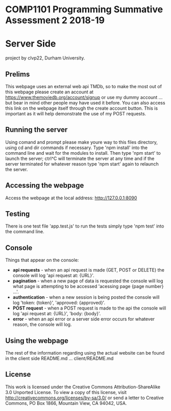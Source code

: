COMP1101 Programming Summative Assessment 2 2018-19
===================================================

Server Side
===========

project by clvp22, Durham University.

Prelims
-------

This webpage uses an external web api TMDb, so to make the most out of this webpage please create an account at https://www.themoviedb.org/account/signup 
or use my dummy account ... but bear in mind other people may have used it before. You can also access this link on the webpage itself through the create account button.
This is important as it will help demonstrate the use of my POST requests.

Running the server
------------------

Using comand and prompt please make youre way to this files directory, using cd and dir commands if necessary. Type 'npm install' into the command line and wait for the modules to install. 
Then type 'npm start' to launch the server; ctrl^C will terminate the server at any time and if the server terminated for whatever reason type 'npm start' again to relaunch the server. 

Accessing the webpage
---------------------

Access the webpage at the local address: http://127.0.0.1:8090

Testing
-------

There is one test file 'app.test.js' to run the tests simply type 'npm test' into the command line.

Console
-------

Things that appear on the console:
 - **api requests** - when an api request is made (GET, POST or DELETE) the console will log 'api request at: {URL}'.
 - **pagination** - when a new page of data is requested the console will log what page is attempting to be accessed 'acessing page {page number} ...'.
 - **authentication** - when a new session is being posted the console will log 'token: {token}', 'approved: {approved}'.
 - **POST request** - when a POST request is made to the api the console will log 'api request at: {URL}', 'body: {body}'.
 - **error** - when an api error or a server side error occurs for whatever reason, the console will log.
 
Using the webpage
-----------------

The rest of the information regarding using the actual website can be found in the client side README.md ... client/README.md

License
-------

This work is licensed under the Creative Commons Attribution-ShareAlike 3.0 Unported License. To view a copy of this license, visit http://creativecommons.org/licenses/by-sa/3.0/ or send a letter to Creative Commons, PO Box 1866, Mountain View, CA 94042, USA.




